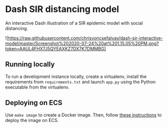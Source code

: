 # Dash SIR distancing model

An interactive Dash illustration of a SIR epidemic model with social distancing.

![https://raw.githubusercontent.com/chrisvoncsefalvay/dash-sir-interactive-model/master/Screenshot%202020-07-24%20at%201.15.05%20PM.png?token=AAUL4FHX7J5QYEAXKZ7DX7K7DMMBG]

## Running locally

To run a development instance locally, create a virtualenv, install the 
requirements from `requirements.txt` and launch `app.py` using the 
Python executable from the virtualenv.

## Deploying on ECS

Use `make image` to create a Docker image. Then, follow [these 
instructions](https://www.chrisvoncsefalvay.com/2019/08/28/deploying-dash-on-amazon-ecs/) 
to deploy the image on ECS.
